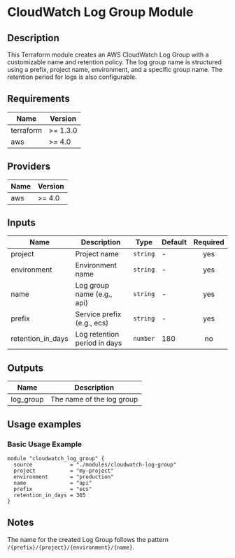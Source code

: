 # CloudWatch Log Group Module

## Description

This Terraform module creates an AWS CloudWatch Log Group with a customizable name and retention policy. The log group name is structured using a prefix, project name, environment, and a specific group name. The retention period for logs is also configurable.

## Requirements

| Name      | Version  |
|-----------|----------|
| terraform | >= 1.3.0 |
| aws       | >= 4.0   |

## Providers

| Name | Version  |
|------|----------|
| aws  | >= 4.0   |

## Inputs

| Name             | Description                                  | Type      | Default | Required |
|------------------|----------------------------------------------|-----------|---------|:--------:|
| project          | Project name                                 | `string`  | -       |   yes    |
| environment      | Environment name                             | `string`  | -       |   yes    |
| name             | Log group name (e.g., api)                   | `string`  | -       |   yes    |
| prefix           | Service prefix (e.g., ecs)                   | `string`  | -       |   yes    |
| retention_in_days| Log retention period in days                 | `number`  | 180     |    no    |

## Outputs

| Name      | Description           |
|-----------|-----------------------|
| log_group | The name of the log group |

## Usage examples

### Basic Usage Example

```hcl
module "cloudwatch_log_group" {
  source            = "./modules/cloudwatch-log-group"
  project           = "my-project"
  environment       = "production"
  name              = "api"
  prefix            = "ecs"
  retention_in_days = 365
}
```

## Notes

The name for the created Log Group follows the pattern `/{prefix}/{project}/{environment}/{name}`.
